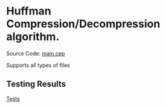 # Huffman Compression/Decompression algorithm.

Source Code: [main.cpp](src/main.cpp/)

Supports all types of files

## Testing Results

[Tests](Testing.txt/)
